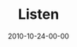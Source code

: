 ---
layout: message
category: message
series: "Game Change"
title: "Listen"
date: 2010-10-24-00-00
message_id: 643
audio: "http://s3.amazonaws.com/crossroads-media/messages/audio/House_Of_Hypocrites_02_Path_08-25-02_Tome.mp3"
audio-duration: "39:16"
program: "http://s3.amazonaws.com/crossroads-media/documents/10_23-24-10Program.pdf"
audio: "http://s3.amazonaws.com/crossroads-media/messages/audio/gamechange03.mp3"
audio-duration: "43:26"
description: "Chuck Mingo talks about what it means to listen to God."
video: "http://s3.amazonaws.com/crossroads-media/messages/video/gamechange03.mp4"
video-duration: "43:32"
yt-embed-url: "//www.youtube.com/embed/xVIPe26ueNM"
video-image: "http://s3.amazonaws.com/crossroads-media/images/gamechange03_still.jpg"
tag: 
 - religion
 - game-change
 - listen
 - campaign
 - mingo
explicit: false
---